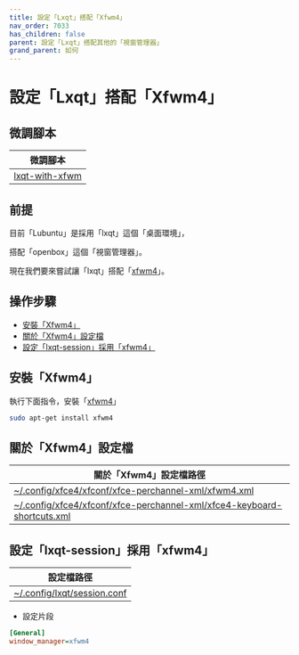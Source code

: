 ```yaml
---
title: 設定「Lxqt」搭配「Xfwm4」
nav_order: 7033
has_children: false
parent: 設定「Lxqt」搭配其他的「視窗管理器」
grand_parent: 如何
---
```



# 設定「Lxqt」搭配「Xfwm4」


## 微調腳本

| 微調腳本 |
| --- |
| [lxqt-with-xfwm](https://github.com/samwhelp/lubuntu-adjustment/tree/main/prototype/main/alternative-config/lxqt-with-xfwm/Main) |


## 前提

目前「Lubuntu」是採用「lxqt」這個「桌面環境」，

搭配「openbox」這個「視窗管理器」。

現在我們要來嘗試讓「lxqt」搭配「[xfwm4](https://samwhelp.github.io/note-about-lubuntu/read/master/window-manager/xfwm.html)」。


## 操作步驟

* [安裝「Xfwm4」](#安裝xfwm4)
* [關於「Xfwm4」設定檔](#關於xfwm4設定檔)
* [設定「lxqt-session」採用「xfwm4」](#設定lxqt-session採用xfwm4)


## 安裝「Xfwm4」

執行下面指令，安裝「[xfwm4](https://packages.ubuntu.com/noble/xfwm4)」

``` sh
sudo apt-get install xfwm4
```


## 關於「Xfwm4」設定檔

| 關於「Xfwm4」設定檔路徑 |
| --- |
| [~/.config/xfce4/xfconf/xfce-perchannel-xml/xfwm4.xml](https://github.com/samwhelp/lubuntu-adjustment/blob/main/prototype/main/alternative-config/lxqt-with-xfwm/Main/asset/overlay/etc/skel/.config/xfce4/xfconf/xfce-perchannel-xml/xfwm4.xml) |
| [~/.config/xfce4/xfconf/xfce-perchannel-xml/xfce4-keyboard-shortcuts.xml](https://github.com/samwhelp/lubuntu-adjustment/blob/main/prototype/main/alternative-config/lxqt-with-xfwm/Main/asset/overlay/etc/skel/.config/xfce4/xfconf/xfce-perchannel-xml/xfce4-keyboard-shortcuts.xml#L159-L234) |


## 設定「lxqt-session」採用「xfwm4」

| 設定檔路徑 |
| --- |
| [~/.config/lxqt/session.conf](https://github.com/samwhelp/lubuntu-adjustment/blob/main/prototype/main/alternative-config/lxqt-with-xfwm/Main/asset/overlay/etc/skel/.config/lxqt/session.conf#L3) |


* 設定片段

``` ini
[General]
window_manager=xfwm4
```
